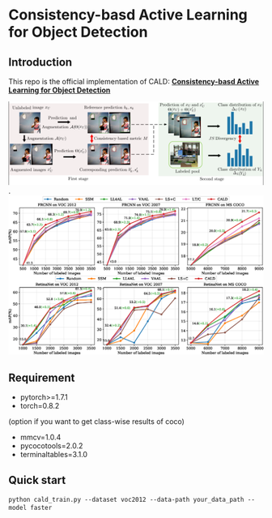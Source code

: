 # Consistency-basd Active Learning for Object Detection

## Introduction
This repo is the official implementation of CALD: [**Consistency-basd Active Learning for Object Detection**](https://arxiv.org/abs/2103.10374)

![detail](detail.jpg). 
![results](results.png)
## Requirement
- pytorch>=1.7.1
- torch=0.8.2

(option if you want to get class-wise results of coco)

- mmcv=1.0.4
- pycocotools=2.0.2
- terminaltables=3.1.0
## Quick start
```
python cald_train.py --dataset voc2012 --data-path your_data_path --model faster
``` 
